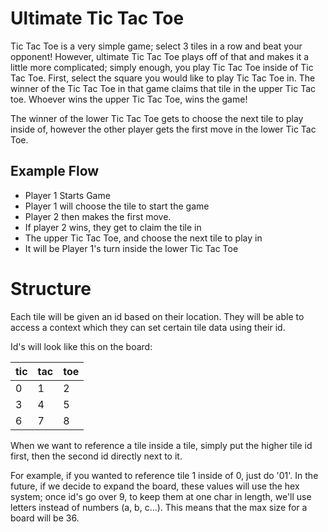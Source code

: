 # Ultimate Tic Tac Toe

Tic Tac Toe is a very simple game; select 3 tiles in a row and beat your opponent! However, 
ultimate Tic Tac Toe plays off of that and makes it a little more complicated; simply enough,
you play Tic Tac Toe inside of Tic Tac Toe. First, select the square you would like to play 
Tic Tac Toe in. The winner of the Tic Tac Toe in that game claims that tile in the upper
Tic Tac toe. Whoever wins the upper Tic Tac Toe, wins the game!

The winner of the lower Tic Tac Toe gets to choose the next tile to play inside of, however
the other player gets the first move in the lower Tic Tac Toe.

## Example Flow
- Player 1 Starts Game
- Player 1 will choose the tile to start the game
- Player 2 then makes the first move.
- If player 2 wins, they get to claim the tile in
- The upper Tic Tac Toe, and choose the next tile to play in
- It will be Player 1's turn inside the lower Tic Tac Toe

# Structure

Each tile will be given an id based on their location. They will be able to access a context
which they can set certain tile data using their id. 

Id's will look like this on the board:

|tic|tac|toe|
|-|-|-
|0|1|2|
|3|4|5|
|6|7|8|

When we want to reference a tile inside a tile, simply put the higher tile id first, then 
the second id directly next to it.

For example, if you wanted to reference tile 1 inside of 0, just do '01'. In the future, if we
decide to expand the board, these values will use the hex system; once id's go over 9, to keep them
at one char in length, we'll use letters instead of numbers (a, b, c...). This means that the max 
size for a board will be 36.